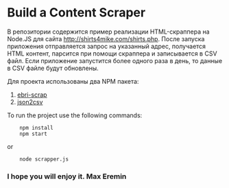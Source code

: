 # Build a Content Scraper
В репозитории содержится пример реализации HTML-скраппера на Node.JS для сайта http://shirts4mike.com/shirts.php. После запуска приложения отправляется запрос на указанный адрес, получается HTML контент, парсится при помощи скраппера и записывается в CSV файл. Если приложение запустится более одного раза в день, то данные в CSV файле будут обновлены.

Для проекта использованы два NPM пакета:
1. [ebri-scrap](https://www.npmjs.com/package/ebri-scrap)
2. [json2csv](https://www.npmjs.com/package/json2csv)

To run the project use the following commands:
```shell
    npm install
    npm start
```
or
```shell
    node scrapper.js
```

### I hope you will enjoy it. Max Eremin

